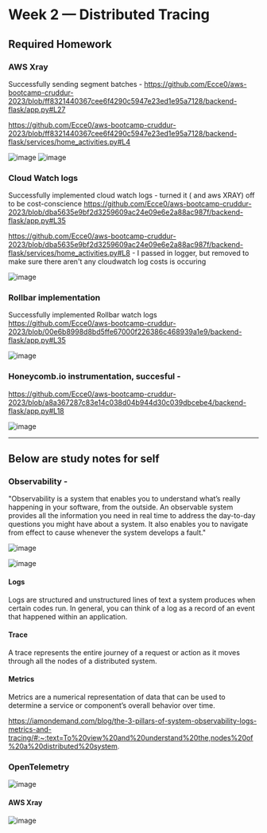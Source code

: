 # Week 2 — Distributed Tracing


## Required Homework

 ### AWS Xray
  Successfully sending segment batches - 
  https://github.com/Ecce0/aws-bootcamp-cruddur-2023/blob/ff8321440367cee6f4290c5947e23ed1e95a7128/backend-flask/app.py#L27
  
  https://github.com/Ecce0/aws-bootcamp-cruddur-2023/blob/ff8321440367cee6f4290c5947e23ed1e95a7128/backend-flask/services/home_activities.py#L4
  
  ![image](https://user-images.githubusercontent.com/97846441/222874732-80f3cded-9526-4d4f-b1a5-3bc422f4637f.png)
  ![image](https://user-images.githubusercontent.com/97846441/222874832-205b5549-b8c5-4560-b9b3-95cdfcc0e10c.png)
  
 
 ### Cloud Watch logs
  Successfully implemented cloud watch logs - turned it ( and aws XRAY) off to be cost-conscience
  https://github.com/Ecce0/aws-bootcamp-cruddur-2023/blob/dba5635e9bf2d3259609ac24e09e6e2a88ac987f/backend-flask/app.py#L35
  
  https://github.com/Ecce0/aws-bootcamp-cruddur-2023/blob/dba5635e9bf2d3259609ac24e09e6e2a88ac987f/backend-flask/services/home_activities.py#L8 - I passed in logger, but removed to make sure there aren't any cloudwatch log costs is occuring 
  
  
  ![image](https://user-images.githubusercontent.com/97846441/222877909-31319718-6ef3-4900-9dd3-821fd10f92c2.png)

 ### Rollbar implementation
  Successfully implemented Rollbar watch logs
  https://github.com/Ecce0/aws-bootcamp-cruddur-2023/blob/00e6b8998d8bd5ffe67000f226386c468939a1e9/backend-flask/app.py#L35
  
  ![image](https://user-images.githubusercontent.com/97846441/222880004-cdf6f8ea-8a04-4a84-9e3f-ba4c87458cb3.png)
  
  
 ### Honeycomb.io instrumentation, succesful -
 https://github.com/Ecce0/aws-bootcamp-cruddur-2023/blob/a8a367287c83e14c038d04b944d30c039dbcebe4/backend-flask/app.py#L18
 
 ![image](https://user-images.githubusercontent.com/97846441/222934702-d60e2c54-f238-453a-9956-12a85d2f4655.png)


  
  --------------------------------------------------------------------------------------
  ## Below are study notes for self
  
   ### Observability -
   
   "Observability is a system that enables you to understand what’s really happening in your software, from the outside. An observable system
   provides all the information you need in real time to address the day-to-day questions you might have about a system. It also enables you to 
   navigate from effect to cause whenever the system develops a fault." 
   
   ![image](https://user-images.githubusercontent.com/97846441/222934834-41ad7085-e6ee-46cc-9736-b95abc99b204.png)
   
   ![image](https://user-images.githubusercontent.com/97846441/222934856-b7950e71-d7b7-4b35-9737-f45d0a0be030.png)
 
   #### Logs
   Logs are structured and unstructured lines of text a system produces when certain codes run. In general, you can think of a 
   log as a record of an event that happened within an application.
   
   #### Trace
   A trace represents the entire journey of a request or action as it moves through all the nodes of a distributed system.
   
   #### Metrics
   Metrics are a numerical representation of data that can be used to determine a service or component’s overall behavior over time. 

   https://iamondemand.com/blog/the-3-pillars-of-system-observability-logs-metrics-and-tracing/#:~:text=To%20view%20and%20understand%20the,nodes%20of%20a%20distributed%20system.
   
   
   ### OpenTelemetry
   ![image](https://user-images.githubusercontent.com/97846441/222934979-a505f556-b8c1-4ef5-8fd0-a27e93c10293.png)
   
   
  
   #### AWS Xray
   ![image](https://user-images.githubusercontent.com/97846441/222934760-8ccc96c1-bb5e-467d-9acc-428d3b262e28.png)


